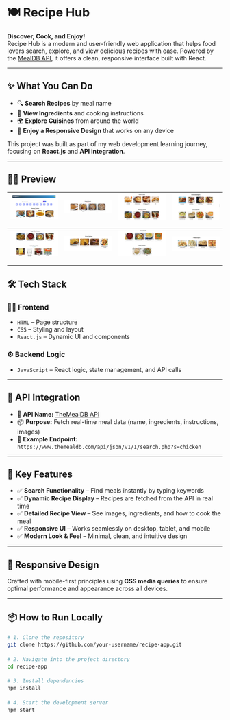 # 🍽️ Recipe Hub

**Discover, Cook, and Enjoy!**  
Recipe Hub is a modern and user-friendly web application that helps food lovers search, explore, and view delicious recipes with ease. Powered by the [MealDB API](https://www.themealdb.com/), it offers a clean, responsive interface built with React.

---

## ✨ What You Can Do

- 🔍 **Search Recipes** by meal name
- 🍛 **View Ingredients** and cooking instructions
- 🌍 **Explore Cuisines** from around the world
- 📱 **Enjoy a Responsive Design** that works on any device

This project was built as part of my web development learning journey, focusing on **React.js** and **API integration**.

---

## 🧑‍🍳 Preview

| ![](./images/r1.png) | ![](./images/r2.png) | ![](./images/r3.png) | ![](./images/r4.png) |
|----------------------|----------------------|----------------------|----------------------|

| ![](./images/r5.png) | ![](./images/r6.png) | ![](./images/r7.png) | ![](./images/r8.png) |
|----------------------|----------------------|----------------------|----------------------|

---

## 🛠️ Tech Stack

### 👨‍💻 Frontend
- `HTML` – Page structure  
- `CSS` – Styling and layout  
- `React.js` – Dynamic UI and components

### ⚙️ Backend Logic
- `JavaScript` – React logic, state management, and API calls

---

## 🔗 API Integration

- 📡 **API Name:** [TheMealDB API](https://www.themealdb.com/api.php)  
- 📦 **Purpose:** Fetch real-time meal data (name, ingredients, instructions, images)  
- 🔗 **Example Endpoint:**  
  `https://www.themealdb.com/api/json/v1/1/search.php?s=chicken`

---

## 🚀 Key Features

- ✅ **Search Functionality** – Find meals instantly by typing keywords  
- ✅ **Dynamic Recipe Display** – Recipes are fetched from the API in real time  
- ✅ **Detailed Recipe View** – See images, ingredients, and how to cook the meal  
- ✅ **Responsive UI** – Works seamlessly on desktop, tablet, and mobile  
- ✅ **Modern Look & Feel** – Minimal, clean, and intuitive design

---

## 📱 Responsive Design

Crafted with mobile-first principles using **CSS media queries** to ensure optimal performance and appearance across all devices.

---

## 📦 How to Run Locally

```bash
# 1. Clone the repository
git clone https://github.com/your-username/recipe-app.git

# 2. Navigate into the project directory
cd recipe-app

# 3. Install dependencies
npm install

# 4. Start the development server
npm start

